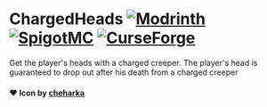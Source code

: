 # ChargedHeads [![Modrinth](https://img.shields.io/badge/Modrinth-00AF5C?style=for-the-badge&logo=modrinth&logoColor=000000)](https://modrinth.com/plugin/chargedheads) [![SpigotMC](https://img.shields.io/badge/SpigotMC-ED8106?style=for-the-badge&logo=spigotmc&logoColor=000000)](https://www.spigotmc.org/resources/chargedheads.118032/) [![CurseForge](https://img.shields.io/badge/CurseForge-F16436?style=for-the-badge&logo=curseforge&logoColor=000000)](https://curseforge.com/minecraft/bukkit-plugins/chargedheads)

Get the player's heads with a charged creeper. The player's head is guaranteed to drop out after his death from a charged creeper
#### ❤️ Icon by [cheharka](https://purcat.monster/)
